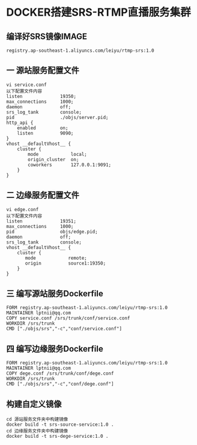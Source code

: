 # DOCKER搭建SRS-RTMP直播服务集群  
## 编译好SRS镜像IMAGE
    registry.ap-southeast-1.aliyuncs.com/leiyu/rtmp-srs:1.0  
## 一 源站服务配置文件  
    vi service.conf
    以下配置文件内容
    listen              19350;
    max_connections     1000;
    daemon              off;
    srs_log_tank        console;
    pid                 ./objs/server.pid;
    http_api {
        enabled         on;
        listen          9090;
    }
    vhost __defaultVhost__ {
        cluster {
            mode            local;
            origin_cluster  on;
            coworkers       127.0.0.1:9091;
        }
    }
## 二 边缘服务配置文件  
    vi edge.conf
    以下配置文件内容
    listen              19351;
    max_connections     1000;
    pid                 objs/edge.pid;
    daemon              off;
    srs_log_tank        console;
    vhost __defaultVhost__ {
        cluster {
           mode            remote;
           origin          source1:19350;
        }
    }
## 三 编写源站服务Dockerfile  
    FORM registry.ap-southeast-1.aliyuncs.com/leiyu/rtmp-srs:1.0
    MAINTAINER lptnii@qq.com
    COPY service.conf /srs/trunk/conf/service.conf
    WORKDIR /srs/trunk
    CMD ["./objs/srs","-c","conf/service.conf"]
## 四 编写边缘服务Dockerfile 
    FORM registry.ap-southeast-1.aliyuncs.com/leiyu/rtmp-srs:1.0
    MAINTAINER lptnii@qq.com
    COPY dege.conf /srs/trunk/conf/dege.conf
    WORKDIR /srs/trunk
    CMD ["./objs/srs","-c","conf/dege.conf"]   
    
## 构建自定义镜像
    cd 源站服务文件夹中构建镜像
    docker build -t srs-source-service:1.0 .
    cd 边缘服务文件夹中构建镜像
    docker build -t srs-dege-service:1.0 .
   